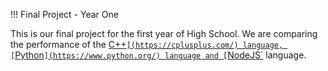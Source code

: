 !!! Final Project - Year One

This is our final project for the first year of High School. We are comparing the performance of the [C++`](https://cplusplus.com/) language, [`Python`](https://www.python.org/) language and [`NodeJS`](https://nodejs.org/) language.